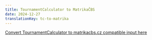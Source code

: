 ```yaml
---
title: TournamentCalculator to MatrikaČBS
date: 2024-12-27
translationKey: tc-to-matrika
---
```


[Convert TournamentCalculator to matrikacbs.cz compatible input here](/apps/tc-to-matrika)
